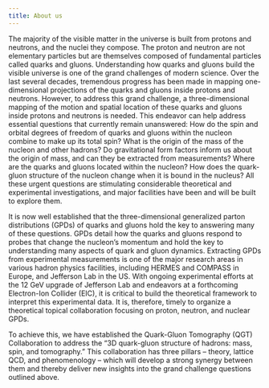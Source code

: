 ```yaml
---
title: About us
---
```



The majority of the visible matter in the universe is built from protons and neutrons, and the nuclei they compose. The proton and neutron are not elementary particles but are themselves composed of fundamental particles called quarks and gluons. Understanding how quarks and gluons build the visible universe is one of the grand challenges of modern science. Over the last several decades, tremendous progress has been made in mapping one-dimensional projections of the quarks and gluons inside protons and neutrons. However, to address this grand challenge, a three-dimensional mapping of the motion and spatial location of these quarks and gluons inside protons and neutrons is needed. This endeavor can help address essential questions that currently remain unanswered: How do the spin and orbital degrees of freedom of quarks and gluons within the nucleon combine to make up its total spin? What is the origin of the mass of the nucleon and other hadrons? Do gravitational form factors inform us about the origin of mass, and can they be extracted from measurements? Where are the quarks and gluons located within the nucleon? How does the quark-gluon structure of the nucleon change when it is bound in the nucleus? All these urgent questions are stimulating considerable theoretical and experimental investigations, and major facilities have been and will be built to explore them.

It is now well established that the three-dimensional generalized parton distributions (GPDs) of quarks and gluons hold the key to answering many of these questions. GPDs detail how the quarks and gluons respond to probes that change the nucleon’s momentum and hold the key to understanding many aspects of quark and gluon dynamics. Extracting GPDs from experimental measurements is one of the major research areas in various hadron physics facilities, including HERMES and COMPASS in Europe, and Jefferson Lab in the US. With ongoing experimental efforts at the 12 GeV upgrade of Jefferson Lab and endeavors at a forthcoming Electron-Ion Collider (EIC), it is critical to build the theoretical framework to interpret this experimental data. It is, therefore, timely to organize a theoretical topical collaboration focusing on proton, neutron, and nuclear GPDs.

To achieve this, we have established the Quark-Gluon Tomography (QGT) Collaboration to address the “3D quark-gluon structure of hadrons: mass, spin, and tomography.” This collaboration has three pillars – theory, lattice QCD, and phenomenology – which will develop a strong synergy between them and thereby deliver new insights into the grand challenge questions outlined above.
